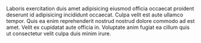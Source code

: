 

Laboris exercitation duis amet adipisicing eiusmod officia occaecat proident deserunt id adipisicing incididunt occaecat. Culpa velit est aute ullamco tempor. Quis ea enim reprehenderit nostrud nostrud dolore commodo ad est amet. Velit ex cupidatat aute officia in. Voluptate anim fugiat ea cillum quis ut consectetur velit culpa duis minim irure.